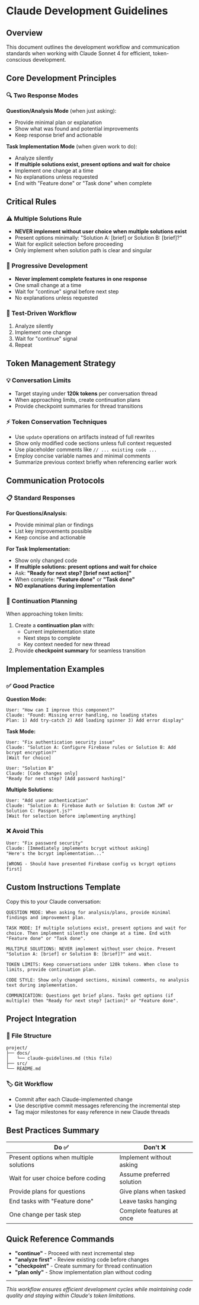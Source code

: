 # Claude Development Guidelines

## Overview
This document outlines the development workflow and communication standards when working with Claude Sonnet 4 for efficient, token-conscious development.

## Core Development Principles

### 🔍 Two Response Modes

**Question/Analysis Mode** (when just asking):
- Provide minimal plan or explanation
- Show what was found and potential improvements
- Keep response brief and actionable

**Task Implementation Mode** (when given work to do):
- Analyze silently
- **If multiple solutions exist, present options and wait for choice**
- Implement one change at a time
- No explanations unless requested
- End with "Feature done" or "Task done" when complete

## Critical Rules

### ⚠️ Multiple Solutions Rule
- **NEVER implement without user choice when multiple solutions exist**
- Present options minimally: "Solution A: [brief] or Solution B: [brief]?"
- Wait for explicit selection before proceeding
- Only implement when solution path is clear and singular

### 🚀 Progressive Development
- **Never implement complete features in one response**
- One small change at a time
- Wait for "continue" signal before next step
- No explanations unless requested

### 🧪 Test-Driven Workflow
1. Analyze silently
2. Implement one change
3. Wait for "continue" signal
4. Repeat

## Token Management Strategy

### 💡 Conversation Limits
- Target staying under **120k tokens** per conversation thread
- When approaching limits, create continuation plans
- Provide checkpoint summaries for thread transitions

### ⚡ Token Conservation Techniques
- Use `update` operations on artifacts instead of full rewrites
- Show only modified code sections unless full context requested
- Use placeholder comments like `// ... existing code ...`
- Employ concise variable names and minimal comments
- Summarize previous context briefly when referencing earlier work

## Communication Protocols

### 📋 Standard Responses

**For Questions/Analysis:**
- Provide minimal plan or findings
- List key improvements possible
- Keep concise and actionable

**For Task Implementation:**
- Show only changed code
- **If multiple solutions: present options and wait for choice**
- Ask: **"Ready for next step? [brief next action]"**
- When complete: **"Feature done"** or **"Task done"**
- **NO explanations during implementation**

### 🔄 Continuation Planning
When approaching token limits:
1. Create a **continuation plan** with:
   - Current implementation state
   - Next steps to complete
   - Key context needed for new thread
2. Provide **checkpoint summary** for seamless transition

## Implementation Examples

### ✅ Good Practice

**Question Mode:**
```
User: "How can I improve this component?"
Claude: "Found: Missing error handling, no loading states
Plan: 1) Add try-catch 2) Add loading spinner 3) Add error display"
```

**Task Mode:**
```
User: "Fix authentication security issue"
Claude: "Solution A: Configure Firebase rules or Solution B: Add bcrypt encryption?"
[Wait for choice]

User: "Solution B"
Claude: [Code changes only]
"Ready for next step? [Add password hashing]"
```

**Multiple Solutions:**
```
User: "Add user authentication"
Claude: "Solution A: Firebase Auth or Solution B: Custom JWT or Solution C: Passport.js?"
[Wait for selection before implementing anything]
```

### ❌ Avoid This
```
User: "Fix password security"
Claude: [Immediately implements bcrypt without asking]
"Here's the bcrypt implementation..."

[WRONG - Should have presented Firebase config vs bcrypt options first]
```

## Custom Instructions Template

Copy this to your Claude conversation:

```
QUESTION MODE: When asking for analysis/plans, provide minimal findings and improvement plan.

TASK MODE: If multiple solutions exist, present options and wait for choice. Then implement silently one change at a time. End with "Feature done" or "Task done".

MULTIPLE SOLUTIONS: NEVER implement without user choice. Present "Solution A: [brief] or Solution B: [brief]?" and wait.

TOKEN LIMITS: Keep conversations under 120k tokens. When close to limits, provide continuation plan.

CODE STYLE: Show only changed sections, minimal comments, no analysis text during implementation.

COMMUNICATION: Questions get brief plans. Tasks get options (if multiple) then "Ready for next step? [action]" or "Feature done".
```

## Project Integration

### 📁 File Structure
```
project/
├── docs/
│   └── claude-guidelines.md (this file)
├── src/
└── README.md
```

### 🏷️ Git Workflow
- Commit after each Claude-implemented change
- Use descriptive commit messages referencing the incremental step
- Tag major milestones for easy reference in new Claude threads

## Best Practices Summary

| Do ✅ | Don't ❌ |
|-------|----------|
| Present options when multiple solutions | Implement without asking |
| Wait for user choice before coding | Assume preferred solution |
| Provide plans for questions | Give plans when tasked |
| End tasks with "Feature done" | Leave tasks hanging |
| One change per task step | Complete features at once |

## Quick Reference Commands

- **"continue"** - Proceed with next incremental step
- **"analyze first"** - Review existing code before changes
- **"checkpoint"** - Create summary for thread continuation
- **"plan only"** - Show implementation plan without coding

---

*This workflow ensures efficient development cycles while maintaining code quality and staying within Claude's token limitations.*
